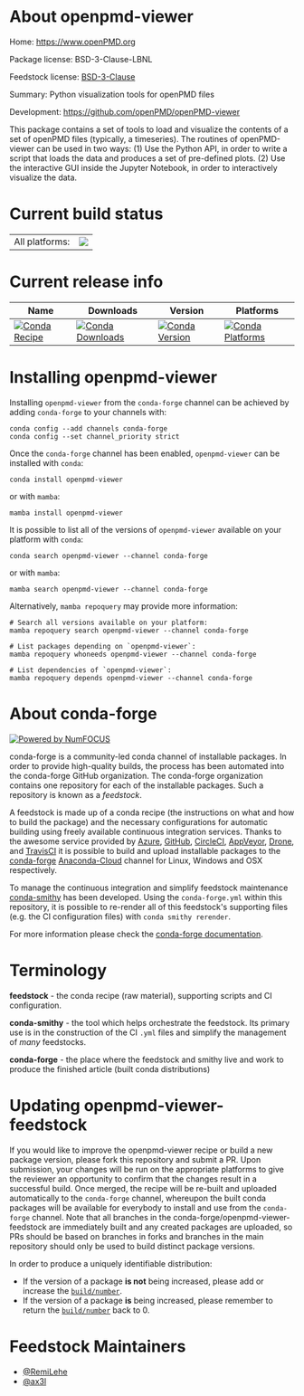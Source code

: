 About openpmd-viewer
====================

Home: https://www.openPMD.org

Package license: BSD-3-Clause-LBNL

Feedstock license: [BSD-3-Clause](https://github.com/conda-forge/openpmd-viewer-feedstock/blob/main/LICENSE.txt)

Summary: Python visualization tools for openPMD files

Development: https://github.com/openPMD/openPMD-viewer

This package contains a set of tools to load and visualize the
contents of a set of openPMD files (typically, a timeseries).
The routines of openPMD-viewer can be used in two ways:
(1) Use the Python API, in order to write a script that loads
    the data and produces a set of pre-defined plots.
(2) Use the interactive GUI inside the Jupyter Notebook, in
    order to interactively visualize the data.


Current build status
====================


<table><tr><td>All platforms:</td>
    <td>
      <a href="https://dev.azure.com/conda-forge/feedstock-builds/_build/latest?definitionId=9009&branchName=main">
        <img src="https://dev.azure.com/conda-forge/feedstock-builds/_apis/build/status/openpmd-viewer-feedstock?branchName=main">
      </a>
    </td>
  </tr>
</table>

Current release info
====================

| Name | Downloads | Version | Platforms |
| --- | --- | --- | --- |
| [![Conda Recipe](https://img.shields.io/badge/recipe-openpmd--viewer-green.svg)](https://anaconda.org/conda-forge/openpmd-viewer) | [![Conda Downloads](https://img.shields.io/conda/dn/conda-forge/openpmd-viewer.svg)](https://anaconda.org/conda-forge/openpmd-viewer) | [![Conda Version](https://img.shields.io/conda/vn/conda-forge/openpmd-viewer.svg)](https://anaconda.org/conda-forge/openpmd-viewer) | [![Conda Platforms](https://img.shields.io/conda/pn/conda-forge/openpmd-viewer.svg)](https://anaconda.org/conda-forge/openpmd-viewer) |

Installing openpmd-viewer
=========================

Installing `openpmd-viewer` from the `conda-forge` channel can be achieved by adding `conda-forge` to your channels with:

```
conda config --add channels conda-forge
conda config --set channel_priority strict
```

Once the `conda-forge` channel has been enabled, `openpmd-viewer` can be installed with `conda`:

```
conda install openpmd-viewer
```

or with `mamba`:

```
mamba install openpmd-viewer
```

It is possible to list all of the versions of `openpmd-viewer` available on your platform with `conda`:

```
conda search openpmd-viewer --channel conda-forge
```

or with `mamba`:

```
mamba search openpmd-viewer --channel conda-forge
```

Alternatively, `mamba repoquery` may provide more information:

```
# Search all versions available on your platform:
mamba repoquery search openpmd-viewer --channel conda-forge

# List packages depending on `openpmd-viewer`:
mamba repoquery whoneeds openpmd-viewer --channel conda-forge

# List dependencies of `openpmd-viewer`:
mamba repoquery depends openpmd-viewer --channel conda-forge
```


About conda-forge
=================

[![Powered by
NumFOCUS](https://img.shields.io/badge/powered%20by-NumFOCUS-orange.svg?style=flat&colorA=E1523D&colorB=007D8A)](https://numfocus.org)

conda-forge is a community-led conda channel of installable packages.
In order to provide high-quality builds, the process has been automated into the
conda-forge GitHub organization. The conda-forge organization contains one repository
for each of the installable packages. Such a repository is known as a *feedstock*.

A feedstock is made up of a conda recipe (the instructions on what and how to build
the package) and the necessary configurations for automatic building using freely
available continuous integration services. Thanks to the awesome service provided by
[Azure](https://azure.microsoft.com/en-us/services/devops/), [GitHub](https://github.com/),
[CircleCI](https://circleci.com/), [AppVeyor](https://www.appveyor.com/),
[Drone](https://cloud.drone.io/welcome), and [TravisCI](https://travis-ci.com/)
it is possible to build and upload installable packages to the
[conda-forge](https://anaconda.org/conda-forge) [Anaconda-Cloud](https://anaconda.org/)
channel for Linux, Windows and OSX respectively.

To manage the continuous integration and simplify feedstock maintenance
[conda-smithy](https://github.com/conda-forge/conda-smithy) has been developed.
Using the ``conda-forge.yml`` within this repository, it is possible to re-render all of
this feedstock's supporting files (e.g. the CI configuration files) with ``conda smithy rerender``.

For more information please check the [conda-forge documentation](https://conda-forge.org/docs/).

Terminology
===========

**feedstock** - the conda recipe (raw material), supporting scripts and CI configuration.

**conda-smithy** - the tool which helps orchestrate the feedstock.
                   Its primary use is in the construction of the CI ``.yml`` files
                   and simplify the management of *many* feedstocks.

**conda-forge** - the place where the feedstock and smithy live and work to
                  produce the finished article (built conda distributions)


Updating openpmd-viewer-feedstock
=================================

If you would like to improve the openpmd-viewer recipe or build a new
package version, please fork this repository and submit a PR. Upon submission,
your changes will be run on the appropriate platforms to give the reviewer an
opportunity to confirm that the changes result in a successful build. Once
merged, the recipe will be re-built and uploaded automatically to the
`conda-forge` channel, whereupon the built conda packages will be available for
everybody to install and use from the `conda-forge` channel.
Note that all branches in the conda-forge/openpmd-viewer-feedstock are
immediately built and any created packages are uploaded, so PRs should be based
on branches in forks and branches in the main repository should only be used to
build distinct package versions.

In order to produce a uniquely identifiable distribution:
 * If the version of a package **is not** being increased, please add or increase
   the [``build/number``](https://docs.conda.io/projects/conda-build/en/latest/resources/define-metadata.html#build-number-and-string).
 * If the version of a package **is** being increased, please remember to return
   the [``build/number``](https://docs.conda.io/projects/conda-build/en/latest/resources/define-metadata.html#build-number-and-string)
   back to 0.

Feedstock Maintainers
=====================

* [@RemiLehe](https://github.com/RemiLehe/)
* [@ax3l](https://github.com/ax3l/)

